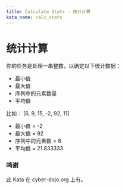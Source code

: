 ```yaml
---
title: Calculate Stats - 统计计算
kata_name: calc_stats
---
```


# 统计计算

你的任务是处理一串整数，以确定以下统计数据：

* 最小值
* 最大值
* 序列中的元素数量
* 平均值

比如： [6, 9, 15, -2, 92, 11]

* 最小值 = -2
* 最大值 = 92
* 序列中的元素数 = 6
* 平均值 = 21.833333


### 鸣谢
此 Kata 在 cyber-dojo.org 上有。